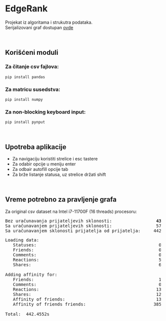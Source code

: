 # EdgeRank

Projekat iz algoritama i strukutra podataka.  
Serijalizovani graf dostupan [ovde](https://edgelord.moma.rs/)

<br/>

## Korišćeni moduli

### Za čitanje csv fajlova:

```
pip install pandas
```

### Za matricu susedstva:

```
pip install numpy
```

### Za non-blocking keyboard input:

```
pip install pynput
```

<br/>

## Upotreba aplikacije

- Za navigaciju koristiti strelice i esc tastere
- Za odabir opcije u meniju enter
- Za odbair autofill opcije tab
- Za brže listanje statusa, uz strelice držati shift

<br/>

## Vreme potrebno za pravljenje grafa

Za original csv dataset na Intel i7-11700F (16 threads) procesoru:

<pre>
Bez uračunavanja prijateljevih sklonosti:                 <b>43.6752s</b>
Sa uračunavanjem prijateljevih sklonosti:                 57.2433s
Sa uračunavanjem sklonosti prijatelja od prijatelja:     442.4552s
</pre>

<pre>
Loading data:
   Statuses:                                               0.0465s
   Friends:                                                0.2351s
   Comments:                                               0.1054s
   Reactions:                                              5.9660s
   Shares:                                                 6.6298s

Adding affinity for:
   Friends:                                                1.5490s
   Comments:                                               0.8740s
   Reactions:                                             13.4176s
   Shares:                                                12.7199s
   Affinity of friends:                                   13.5681s
   Affinity of friends friends:                          385.2119s

Total:  442.4552s
</pre>
